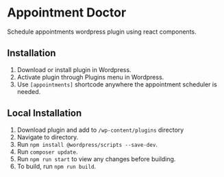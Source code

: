 # Appointment Doctor

Schedule appointments wordpress plugin using react components.

## Installation

1. Download or install plugin in Wordpress.
2. Activate plugin through Plugins menu in Wordpress.
3. Use ```[appointments]``` shortcode anywhere the appointment scheduler is needed.

## Local Installation

1. Download plugin and add to ```/wp-content/plugins``` directory
2. Navigate to directory.
3. Run ```npm install @wordpress/scripts --save-dev```. 
4. Run ```composer update```.
5. Run ```npm run start``` to view any changes before building. 
6. To build, run ```npm run build```.
